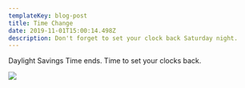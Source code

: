 ```yaml
---
templateKey: blog-post
title: Time Change
date: 2019-11-01T15:00:14.498Z
description: Don't forget to set your clock back Saturday night.
---
```

Daylight Savings Time ends. Time to set your clocks back.

![](/img/272187.jpg)
